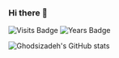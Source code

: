 ### Hi there 👋
![Visits Badge](https://badges.pufler.dev/visits/ghodsizadeh/ghodsizadeh)
![Years Badge](https://badges.pufler.dev/years/ghodsizadeh)

![Ghodsizadeh's GitHub stats](https://github-readme-stats.vercel.app/api?username=ghodsizadeh&show_icons=true)

<!-- [![Top Langs](https://github-readme-stats.vercel.app/api/top-langs/?username=ghodsizadeh)](https://github.com/anuraghazra/github-readme-stats) -->

<!--
**ghodsizadeh/ghodsizadeh** is a ✨ _special_ ✨ repository because its `README.md` (this file) appears on your GitHub profile.

Here are some ideas to get you started:

- 🔭 I’m currently working on ...
- 🌱 I’m currently learning ...
- 👯 I’m looking to collaborate on ...
- 🤔 I’m looking for help with ...
- 💬 Ask me about ...
- 📫 How to reach me: ...
- 😄 Pronouns: ...
- ⚡ Fun fact: ...
-->
